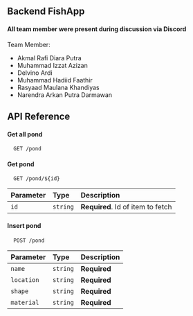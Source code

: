 ## Backend FishApp
#### All team member were present during discussion via Discord

Team Member:

- Akmal Rafi Diara Putra
- Muhammad Izzat Azizan
- Delvino Ardi
- Muhammad Hadiid Faathir
- Rasyaad Maulana Khandiyas
- Narendra Arkan Putra Darmawan

## API Reference

#### Get all pond

```
  GET /pond
```

#### Get pond

```
  GET /pond/${id}
```

| Parameter | Type     | Description                       |
| :-------- | :------- | :-------------------------------- |
| `id`      | `string` | **Required**. Id of item to fetch |

#### Insert pond

```
  POST /pond
```

| Parameter  | Type     | Description  |
| :--------- | :------- | :----------- |
| `name`     | `string` | **Required** |
| `location` | `string` | **Required** |
| `shape`    | `string` | **Required** |
| `material` | `string` | **Required** |
